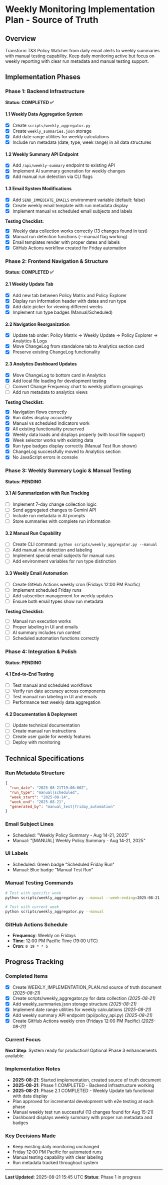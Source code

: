 # Weekly Monitoring Implementation Plan - Source of Truth

## Overview
Transform T&S Policy Watcher from daily email alerts to weekly summaries with manual testing capability. Keep daily monitoring active but focus on weekly reporting with clear run metadata and manual testing support.

## Implementation Phases

### **Phase 1: Backend Infrastructure** 
**Status: COMPLETED ✅**

#### 1.1 Weekly Data Aggregation System
- [x] Create `scripts/weekly_aggregator.py`
- [x] Create `weekly_summaries.json` storage
- [x] Add date range utilities for weekly calculations
- [x] Include run metadata (date, type, week range) in all data structures

#### 1.2 Weekly Summary API Endpoint
- [x] Add `/api/weekly-summary` endpoint to existing API
- [x] Implement AI summary generation for weekly changes
- [x] Add manual run detection via CLI flags

#### 1.3 Email System Modifications
- [x] Add `SEND_IMMEDIATE_EMAILS` environment variable (default: false)
- [x] Create weekly email template with run metadata display
- [x] Implement manual vs scheduled email subjects and labels

**Testing Checklist:**
- [x] Weekly data collection works correctly (13 changes found in test)
- [x] Manual run detection functions (--manual flag working)
- [x] Email templates render with proper dates and labels
- [x] GitHub Actions workflow created for Friday automation

### **Phase 2: Frontend Navigation & Structure**
**Status: COMPLETED ✅**

#### 2.1 Weekly Update Tab
- [x] Add new tab between Policy Matrix and Policy Explorer
- [x] Display run information header with dates and run type
- [x] Add date picker for viewing different weeks
- [x] Implement run type badges (Manual/Scheduled)

#### 2.2 Navigation Reorganization  
- [x] Update tab order: Policy Matrix → Weekly Update → Policy Explorer → Analytics & Logs
- [x] Move ChangeLog from standalone tab to Analytics section card
- [x] Preserve existing ChangeLog functionality

#### 2.3 Analytics Dashboard Updates
- [x] Move ChangeLog to bottom card in Analytics
- [x] Add local file loading for development testing
- [ ] Convert Change Frequency chart to weekly platform groupings
- [ ] Add run metadata to analytics views

**Testing Checklist:**
- [x] Navigation flows correctly
- [x] Run dates display accurately
- [x] Manual vs scheduled indicators work
- [x] All existing functionality preserved
- [x] Weekly data loads and displays properly (with local file support)
- [x] Week selector works with existing data
- [x] Run type badges display correctly (Manual Test Run shown)
- [x] ChangeLog successfully moved to Analytics section
- [x] No JavaScript errors in console

### **Phase 3: Weekly Summary Logic & Manual Testing**
**Status: PENDING**

#### 3.1 AI Summarization with Run Tracking
- [ ] Implement 7-day change collection logic
- [ ] Send aggregated changes to Gemini API
- [ ] Include run metadata in AI prompts
- [ ] Store summaries with complete run information

#### 3.2 Manual Run Capability
- [ ] Create CLI command: `python scripts/weekly_aggregator.py --manual`
- [ ] Add manual run detection and labeling
- [ ] Implement special email subjects for manual runs
- [ ] Add environment variables for run type distinction

#### 3.3 Weekly Email Automation
- [ ] Create GitHub Actions weekly cron (Fridays 12:00 PM Pacific)
- [ ] Implement scheduled Friday runs
- [ ] Add subscriber management for weekly updates
- [ ] Ensure both email types show run metadata

**Testing Checklist:**
- [ ] Manual run execution works
- [ ] Proper labeling in UI and emails
- [ ] AI summary includes run context
- [ ] Scheduled automation functions correctly

### **Phase 4: Integration & Polish**
**Status: PENDING**

#### 4.1 End-to-End Testing
- [ ] Test manual and scheduled workflows
- [ ] Verify run date accuracy across components
- [ ] Test manual run labeling in UI and emails
- [ ] Performance test weekly data aggregation

#### 4.2 Documentation & Deployment
- [ ] Update technical documentation
- [ ] Create manual run instructions
- [ ] Create user guide for weekly features
- [ ] Deploy with monitoring

## Technical Specifications

### Run Metadata Structure
```json
{
  "run_date": "2025-08-21T19:00:00Z",
  "run_type": "manual|scheduled", 
  "week_start": "2025-08-14",
  "week_end": "2025-08-21",
  "generated_by": "manual_test|friday_automation"
}
```

### Email Subject Lines
- Scheduled: "Weekly Policy Summary - Aug 14-21, 2025"
- Manual: "[MANUAL] Weekly Policy Summary - Aug 14-21, 2025"

### UI Labels
- Scheduled: Green badge "Scheduled Friday Run"
- Manual: Blue badge "Manual Test Run"

### Manual Testing Commands
```bash
# Test with specific week
python scripts/weekly_aggregator.py --manual --week-ending=2025-08-21

# Test with current week
python scripts/weekly_aggregator.py --manual
```

### GitHub Actions Schedule
- **Frequency**: Weekly on Fridays
- **Time**: 12:00 PM Pacific Time (19:00 UTC)
- **Cron**: `0 19 * * 5`

## Progress Tracking

### Completed Items
- [x] Create WEEKLY_IMPLEMENTATION_PLAN.md source of truth document *(2025-08-21)*
- [x] Create scripts/weekly_aggregator.py for data collection *(2025-08-21)*
- [x] Add weekly_summaries.json storage structure *(2025-08-21)*
- [x] Implement date range utilities for weekly calculations *(2025-08-21)*
- [x] Add weekly summary API endpoint (api/policy_api.py) *(2025-08-21)*
- [x] Create GitHub Actions weekly cron (Fridays 12:00 PM Pacific) *(2025-08-21)*

### Current Focus
**Next Step**: System ready for production! Optional Phase 3 enhancements available.

### Implementation Notes
- **2025-08-21**: Started implementation, created source of truth document
- **2025-08-21**: Phase 1 COMPLETED - Backend infrastructure working
- **2025-08-21**: Phase 2.1 COMPLETED - Weekly Update tab functional with data display
- Plan approved for incremental development with e2e testing at each phase
- Manual weekly test run successful (13 changes found for Aug 15-21)
- Dashboard displays weekly summary with proper run metadata and badges

### Key Decisions Made
- Keep existing daily monitoring unchanged
- Friday 12:00 PM Pacific for automated runs
- Manual testing capability with clear labeling
- Run metadata tracked throughout system

---
**Last Updated**: 2025-08-21 15:45 UTC
**Status**: Phase 1 in progress